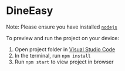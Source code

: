 
  # DineEasy

  Note: Please ensure you have installed <code><a href="https://nodejs.org/en/download/">nodejs</a></code>

  To preview and run the project on your device:
  1) Open project folder in <a href="https://code.visualstudio.com/download">Visual Studio Code</a>
  2) In the terminal, run `npm install`
  3) Run `npm start` to view project in browser
  